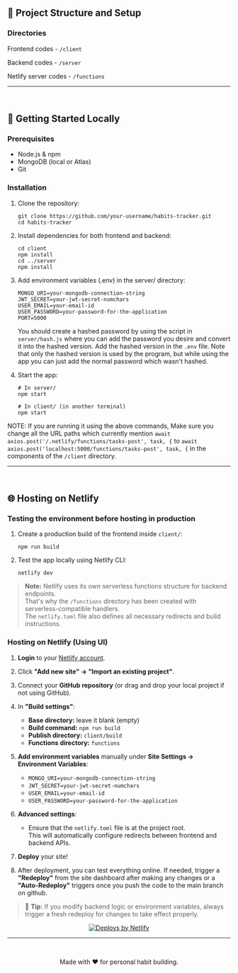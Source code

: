 ## 📂 Project Structure and Setup

### Directories

Frontend codes - `/client`

Backend codes - `/server`

Netlify server codes - `/functions`

-----

&nbsp;

## 🧪 Getting Started Locally

### Prerequisites
- Node.js & npm
- MongoDB (local or Atlas)
- Git

### Installation

1. Clone the repository:
   ```
   git clone https://github.com/your-username/habits-tracker.git
   cd habits-tracker
   ```

2. Install dependencies for both frontend and backend:
    ```
    cd client
    npm install
    cd ../server
    npm install
    ```

3. Add environment variables (.env) in the server/ directory:
    ```
    MONGO_URI=your-mongodb-connection-string
    JWT_SECRET=your-jwt-secret-numchars
    USER_EMAIL=your-email-id
    USER_PASSWORD=your-password-for-the-application
    PORT=5000
    ```
    You should create a hashed password by using the script in `server/hash.js` where you can add the password you desire and convert it into the hashed version. Add the hashed version in the `.env` file. Note that only the hashed version is used by the program, but while using the app you can just add the normal password which wasn't hashed.

4. Start the app:
    ```
    # In server/
    npm start

    # In client/ (in another terminal)
    npm start
    ```

NOTE: If you are running it using the above commands, Make sure you change all the URL paths which currently mention `await axios.post('/.netlify/functions/tasks-post', task, {` to `await axios.post('localhost:5000/functions/tasks-post', task, {` in the components of the `/client` directory.

-----

&nbsp;

## 🌐 Hosting on Netlify

### Testing the environment before hosting in production

1. Create a production build of the frontend inside `client/`:
   ```
   npm run build
   ```

2. Test the app locally using Netlify CLI:
   ```
   netlify dev
   ```

> **Note:** Netlify uses its own serverless functions structure for backend endpoints.  
> That's why the `/functions` directory has been created with serverless-compatible handlers.  
> The `netlify.toml` file also defines all necessary redirects and build instructions.


### Hosting on Netlify (Using UI)

1. **Login** to your [Netlify account](https://app.netlify.com/).
2. Click **"Add new site" → "Import an existing project"**.
3. Connect your **GitHub repository** (or drag and drop your local project if not using GitHub).
4. In **"Build settings"**:
   - **Base directory:** leave it blank (empty)
   - **Build command:** `npm run build`
   - **Publish directory:** `client/build`
   - **Functions directory:** `functions`

5. **Add environment variables** manually under **Site Settings → Environment Variables**:
   - `MONGO_URI=your-mongodb-connection-string`
   - `JWT_SECRET=your-jwt-secret-numchars`
   - `USER_EMAIL=your-email-id`
   - `USER_PASSWORD=your-password-for-the-application`

6. **Advanced settings**:
   - Ensure that the `netlify.toml` file is at the project root.  
     This will automatically configure redirects between frontend and backend APIs.

7. **Deploy** your site!

8. After deployment, you can test everything online. If needed, trigger a **"Redeploy"** from the site dashboard after making any changes or a **"Auto-Redeploy"** triggers once you push the code to the main branch on github.

> 📝 **Tip:** If you modify backend logic or environment variables, always trigger a fresh redeploy for changes to take effect properly.

<p align="center">
  <a href="https://www.netlify.com">
    <img src="https://www.netlify.com/img/global/badges/netlify-light.svg" alt="Deploys by Netlify" />
  </a>
</p>

---

&nbsp;

<p align="center">
  Made with ❤️ for personal habit building.
</p>
